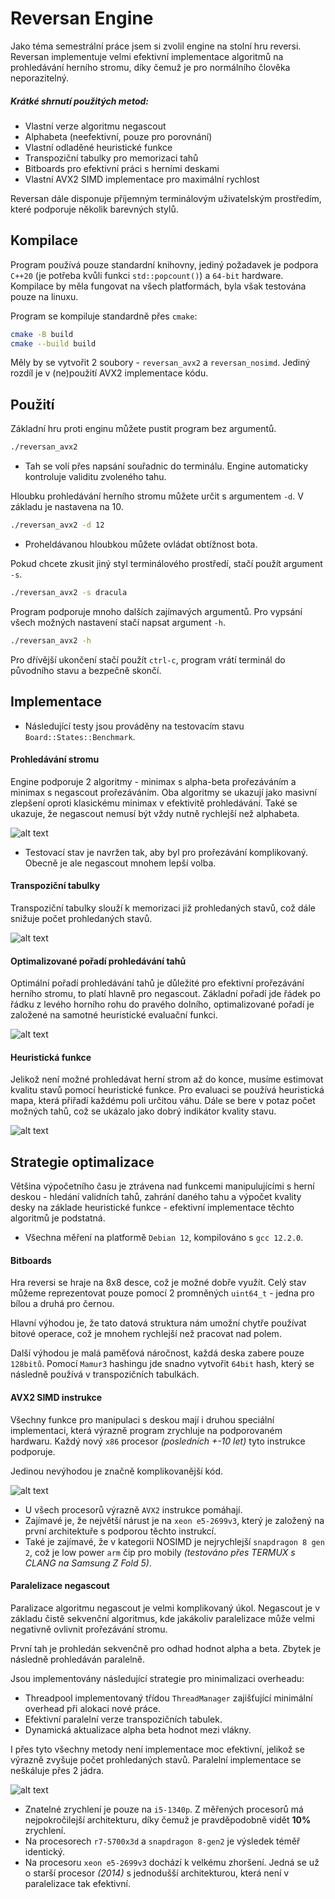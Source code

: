 # Reversan Engine
Jako téma semestrální práce jsem si zvolil engine na stolní hru reversi. Reversan implementuje velmi efektivní implementace algoritmů na prohledávání herního stromu, díky čemuž je pro normálního člověka neporazitelný.

##### Krátké shrnutí použitých metod:
- Vlastní verze algoritmu negascout
- Alphabeta (neefektivní, pouze pro porovnání)
- Vlastní odladěné heuristické funkce
- Transpoziční tabulky pro memorizaci tahů
- Bitboards pro efektivní práci s herními deskami
- Vlastní AVX2 SIMD implementace pro maximální rychlost

Reversan dále disponuje příjemným terminálovým uživatelským prostředím, které podporuje několik barevných stylů.

## Kompilace
Program používá pouze standardní knihovny, jediný požadavek je podpora `C++20` (je potřeba kvůli funkci `std::popcount()`) a `64-bit` hardware. Kompilace by měla fungovat na všech platformách, byla však testována pouze na linuxu.

Program se kompiluje standardně přes `cmake`:
```bash
cmake -B build
cmake --build build
```
Měly by se vytvořit 2 soubory - `reversan_avx2` a `reversan_nosimd`. Jediný rozdíl je v (ne)použití AVX2 implementace kódu.

## Použití
Základní hru proti enginu můžete pustit program bez argumentů.
```bash
./reversan_avx2
```
- Tah se volí přes napsání souřadnic do terminálu. Engine automaticky kontroluje validitu zvoleného tahu.

Hloubku prohledávání herního stromu můžete určit s argumentem `-d`. V základu je nastavena na 10.
```bash
./reversan_avx2 -d 12
```
- Proheldávanou hloubkou můžete ovládat obtížnost bota.

Pokud chcete zkusit jiný styl terminálového prostředí, stačí použít argument `-s`.
```bash
./reversan_avx2 -s dracula
```
Program podporuje mnoho dalších zajímavých argumentů. Pro vypsání všech možných nastavení stačí napsat argument `-h`.
```bash
./reversan_avx2 -h
```
Pro dřívější ukončení stačí použít `ctrl-c`, program vrátí terminál do původního stavu a bezpečně skončí.

## Implementace
- Následující testy jsou prováděny na testovacím stavu `Board::States::Benchmark`.
#### Prohledávání stromu
Engine podporuje 2 algoritmy - minimax s alpha-beta prořezáváním a minimax s negascout prořezáváním. Oba algoritmy se ukazují jako masivní zlepšení oproti klasickému minimax v efektivitě prohledávání. Také se ukazuje, že negascout nemusí být vždy nutně rychlejší než alphabeta.

![alt text](graphs/pruning.png)
- Testovací stav je navržen tak, aby byl pro prořezávání komplikovaný. Obecně je ale negascout mnohem lepší volba.

#### Transpoziční tabulky
Transpoziční tabulky slouží k memorizaci již prohledaných stavů, což dále snižuje počet prohledaných stavů.

![alt text](graphs/transposition.png)

#### Optimalizované pořadí prohledávání tahů
Optimální pořadí prohledávání tahů je důležité pro efektivní prořezávání herního stromu, to platí hlavně pro negascout. Základní pořadí jde řádek po řádku z levého horního rohu do pravého dolního, optimalizované pořadí je založené na samotné heuristické evaluační funkci.

![alt text](graphs/move_order.png)

#### Heuristická funkce
Jelikož není možné prohledávat herní strom až do konce, musíme estimovat kvalitu stavů pomocí heuristické funkce. Pro evaluaci se používá heuristická mapa, která přiřadí každému poli určitou váhu. Dále se bere v potaz počet možných tahů, což se ukázalo jako dobrý indikátor kvality stavu.

![alt text](graphs/heur.png)

## Strategie optimalizace
Většina výpočetního času je ztrávena nad funkcemi manipulujícími s herní deskou - hledání validních tahů, zahrání daného tahu a výpočet kvality desky na základe heuristické funkce - efektivní implementace těchto algoritmů je podstatná.
- Všechna měření na platformě `Debian 12`, kompilováno s `gcc 12.2.0`.

#### Bitboards
Hra reversi se hraje na 8x8 desce, což je možné dobře využít. Celý stav můžeme reprezentovat pouze pomocí 2 promněných `uint64_t` - jedna pro bílou a druhá pro černou.

Hlavní výhodou je, že tato datová struktura nám umožní chytře používat bitové operace, což je mnohem rychlejší než pracovat nad polem.

Další výhodou je malá paměťová náročnost, každá deska zabere pouze `128bitů`. Pomocí `Mamur3` hashingu jde snadno vytvořit `64bit` hash, který se následně používá v transpozičních tabulkách.

#### AVX2 SIMD instrukce
Všechny funkce pro manipulaci s deskou mají i druhou speciální implementaci, která výrazně program zrychluje na podporovaném hardwaru. Každý nový `x86` procesor *(posledních +-10 let)* tyto instrukce podporuje.

Jedinou nevýhodou je značně komplikovanější kód.

![alt text](graphs/simd.png)
- U všech procesorů výrazně `AVX2` instrukce pomáhají.
- Zajímavé je, že největší nárust je na `xeon e5-2699v3`, který je založený na první architektuře s podporou těchto instrukcí.
- Také je zajímavé, že v kategorii NOSIMD je nejrychlejší `snapdragon 8 gen 2`, což je low power `arm` čip pro mobily *(testováno přes TERMUX s CLANG na Samsung Z Fold 5)*.

#### Paralelizace negascout
Paralizace algoritmu negascout je velmi komplikovaný úkol. Negascout je v základu čistě sekvenční algoritmus, kde jakákoliv paralelizace může velmi negativně ovlivnit prořezávání stromu.

První tah je prohledán sekvenčně pro odhad hodnot alpha a beta. Zbytek je následně prohledáván paralelně.

Jsou implementovány následující strategie pro minimalizaci overheadu:
- Threadpool implementovaný třídou `ThreadManager` zajišťující minimální overhead při alokaci nové práce.
- Efektivní paralelní verze transpozičních tabulek.
- Dynamická aktualizace alpha beta hodnot mezi vlákny.

I přes tyto všechny metody není implementace moc efektivní, jelikož se výrazně zvyšuje počet prohledaných stavů. Paralelní implementace se neškáluje přes 2 jádra.

![alt text](graphs/parallel.png)
- Znatelné zrychlení je pouze na `i5-1340p`. Z měřených procesorů má nejpokročilejší architekturu, díky čemuž je pravděpodobně vidět **10%** zrychlení.
- Na procesorech `r7-5700x3d` a `snapdragon 8-gen2` je výsledek téměř identický.
- Na procesoru `xeon e5-2699v3` dochází k velkému zhoršení. Jedná se už o starší procesor *(2014)* s jednodušší architekturou, která není v paralelizace tak efektivní.
